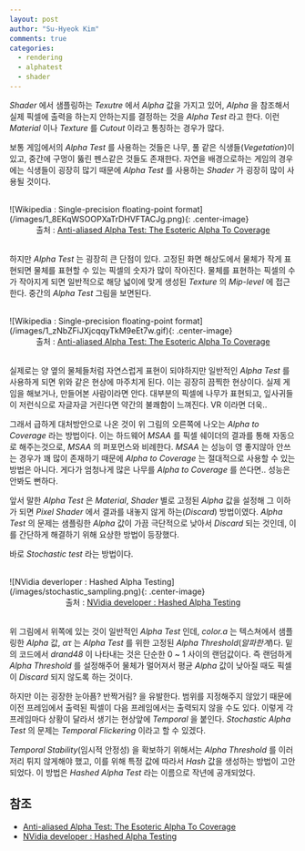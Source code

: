 ```yaml
---
layout: post
author: "Su-Hyeok Kim"
comments: true
categories:
  - rendering
  - alphatest
  - shader
---
```


_Shader_ 에서 샘플링하는 _Texutre_ 에서 _Alpha_ 값을 가지고 있어, _Alpha_ 을 참조해서 실제 픽셀에 출력을 하는지 안하는지를 결정하는 것을 _Alpha Test_ 라고 한다. 이런 _Material_ 이나 _Texture_ 를  _Cutout_ 이라고 통칭하는 경우가 많다.

보통 게임에서의 _Alpha Test_ 를 사용하는 것들은 나무, 풀 같은 식생들(_Vegetation_)이 있고, 중간에 구멍이 뚫린 펜스같은 것들도 존재한다. 자연을 배경으로하는 게임의 경우에는 식생들이 굉장히 많기 때문에 _Alpha Test_ 를 사용하는 _Shader_ 가 굉장히 많이 사용될 것이다.

<br/>
![Wikipedia : Single-precision floating-point format](/images/1_8EKqWSOOPXaTrDHVFTACJg.png){: .center-image}
<center>출처 : <a href="https://medium.com/@bgolus/anti-aliased-alpha-test-the-esoteric-alpha-to-coverage-8b177335ae4f">Anti-aliased Alpha Test: The Esoteric Alpha To Coverage</a>
</center>
<br/>

하지만 _Alpha Test_ 는 굉장히 큰 단점이 있다. 고정된 화면 해상도에서 물체가 작게 표현되면 물체를 표현할 수 있는 픽셀의 숫자가 많이 작아진다. 물체를 표현하는 픽셀의 수가 작아지게 되면 일반적으로 해당 넓이에 맞게 생성된 _Texture_ 의 _Mip-level_ 에 접근한다. 중간의 _Alpha Test_ 그림을 보면된다.

<br/>
![Wikipedia : Single-precision floating-point format](/images/1_zNbZFiJXjcqqyTkM9eEt7w.gif){: .center-image}
<center>출처 : <a href="https://medium.com/@bgolus/anti-aliased-alpha-test-the-esoteric-alpha-to-coverage-8b177335ae4f">Anti-aliased Alpha Test: The Esoteric Alpha To Coverage</a>
</center>
<br/>

실제로는 양 옆의 물체들처럼 자연스럽게 표현이 되야하지만 일반적인 _Alpha Test_ 를 사용하게 되면 위와 같은 현상에 마주치게 된다. 이는 굉장히 끔찍한 현상이다. 실제 게임을 해보거나, 만들어본 사람이라면 안다. 대부분의 픽셀에 나무가 표현되고, 잎사귀들이 저런식으로 자글자글 거린다면 약간의 불쾌함이 느껴진다. VR 이라면 더욱..

그래서 급하게 대처방안으로 나온 것이 위 그림의 오른쪽에 나오는 _Alpha to Coverage_ 라는 방법이다. 이는 하드웨어 _MSAA_ 를 픽셀 쉐이더의 결과를 통해 자동으로 해주는것으로, _MSAA_ 의 퍼포먼스와 비례한다. _MSAA_ 는 성능이 영 좋지않아 안쓰는 경우가 꽤 많이 존재하기 때문에 _Alpha to Coverage_ 는 절대적으로 사용할 수 있는 방법은 아니다. 게다가 엄청나게 많은 나무를 _Alpha to Coverage_ 를 쓴다면.. 성능은 안봐도 뻔하다.

앞서 말한 _Alpha Test_ 은 _Material_, _Shader_ 별로 고정된 _Alpha_ 값을 설정해 그 이하가 되면 _Pixel Shader_ 에서 결과를 내놓지 않게 하는(_Discard_) 방법이였다. _Alpha Test_ 의 문제는 샘플링한 _Alpha_ 값이 가끔 극단적으로 낮아서 _Discard_ 되는 것인데, 이를 간단하게 해결하기 위해 요상한 방법이 등장했다.

바로 _Stochastic test_ 라는 방법이다.  

<br/>
![NVidia deverloper : Hashed Alpha Testing](/images/stochastic_sampling.png){: .center-image}
<center>출처 : <a href="https://developer.download.nvidia.com/assets/gameworks/downloads/regular/GDC17/RealTimeRenderingAdvances_HashedAlphaTesting_GDC2017_FINAL.pdf?pUIX8DXxfad7mL4zB3GOthX3r5IgGao9UWxYuYb3q9h10RXrQeYko-dEuJXJxt1hhsI9J_9KJDcCYGeWWksxlaHTrXSE825D_3izja7LUFOtzhaeBUqpn7qbwXaaGlLdbipjE3PeI3e2IMn45mQAA3OV2PD-kG2y9cecTaWE2uum2uwdHgyn0nhYiLOvlOsrUzewbK5REH7vAm3-lNWzxehw_5Tphg">NVidia developer : Hashed Alpha Testing</a>
</center>
<br/>

위 그림에서 위쪽에 있는 것이 일반적인 _Alpha Test_ 인데, _color.a_ 는 텍스쳐에서 샘플링한 _Alpha_ 값, _ατ_ 는 _Alpha Test_ 를 위한 고정된 _Alpha Threshold_(_알파한계_)다. 밑의 코드에서 _drand48_ 이 나타내는 것은 단순한 0 ~ 1 사이의 랜덤값이다. 즉 랜덤하게 _Alpha Threshold_ 를 설정해주어 물체가 멀어져서 평균 _Alpha_ 값이 낮아질 때도 픽셀이 _Discard_ 되지 않도록 하는 것이다.

하지만 이는 굉장한 눈아픔? 반짝거림? 을 유발한다. 범위를 지정해주지 않았기 때문에 이전 프레임에서 출력된 픽셀이 다음 프레임에서는 출력되지 않을 수도 있다. 이렇게 각 프레임마다 상황이 달라서 생기는 현상앞에 _Temporal_ 을 붙인다. _Stochastic Alpha Test_ 의 문제는 _Temporal Flickering_ 이라고 할 수 있겠다.

_Temporal Stability_(임시적 안정성) 을 확보하기 위해서는 _Alpha Threshold_ 를 이러저리 튀지 않게해야 했고, 이를 위해 특정 값에 따라서 _Hash_ 값을 생성하는 방법이 고안되었다. 이 방법은 _Hashed Alpha Test_ 라는 이름으로 작년에 공개되었다.

<!--
  Hashed Alpha Test
  Alpha Distribution
-->

## 참조

 - [Anti-aliased Alpha Test: The Esoteric Alpha To Coverage](https://medium.com/@bgolus/anti-aliased-alpha-test-the-esoteric-alpha-to-coverage-8b177335ae4f)
 - [NVidia developer : Hashed Alpha Testing](https://developer.download.nvidia.com/assets/gameworks/downloads/regular/GDC17/RealTimeRenderingAdvances_HashedAlphaTesting_GDC2017_FINAL.pdf?pUIX8DXxfad7mL4zB3GOthX3r5IgGao9UWxYuYb3q9h10RXrQeYko-dEuJXJxt1hhsI9J_9KJDcCYGeWWksxlaHTrXSE825D_3izja7LUFOtzhaeBUqpn7qbwXaaGlLdbipjE3PeI3e2IMn45mQAA3OV2PD-kG2y9cecTaWE2uum2uwdHgyn0nhYiLOvlOsrUzewbK5REH7vAm3-lNWzxehw_5Tphg)
